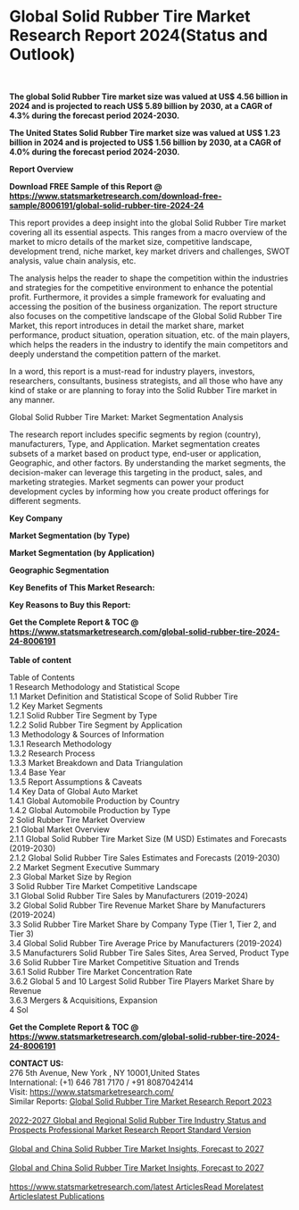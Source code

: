 <h1>Global Solid Rubber Tire Market Research Report 2024(Status and Outlook)</h1><br/><p><strong>The global Solid Rubber Tire market size was valued at US$ 4.56 billion in 2024 and is projected to reach US$ 5.89 billion by 2030, at a <strong>CAGR</strong> of 4.3% during the forecast period 2024-2030.</strong></p><p><strong>The United States Solid Rubber Tire market size was valued at US$ 1.23 billion in 2024 and is projected to US$ 1.56 billion by 2030, at a <strong>CAGR</strong> of 4.0% during the forecast period 2024-2030.</strong></p><p><strong>Report Overview</strong></p><p><strong>Download FREE Sample of this Report @ <a href="https://www.statsmarketresearch.com/download-free-sample/8006191/global-solid-rubber-tire-2024-24">https://www.statsmarketresearch.com/download-free-sample/8006191/global-solid-rubber-tire-2024-24</a></strong></p><p>This report provides a deep insight into the global Solid Rubber Tire market covering all its essential aspects. This ranges from a macro overview of the market to micro details of the market size, competitive landscape, development trend, niche market, key market drivers and challenges, SWOT analysis, value chain analysis, etc.</p><p>The analysis helps the reader to shape the competition within the industries and strategies for the competitive environment to enhance the potential profit. Furthermore, it provides a simple framework for evaluating and accessing the position of the business organization. The report structure also focuses on the competitive landscape of the Global Solid Rubber Tire Market, this report introduces in detail the market share, market performance, product situation, operation situation, etc. of the main players, which helps the readers in the industry to identify the main competitors and deeply understand the competition pattern of the market.</p><p>In a word, this report is a must-read for industry players, investors, researchers, consultants, business strategists, and all those who have any kind of stake or are planning to foray into the Solid Rubber Tire market in any manner.</p><p>Global Solid Rubber Tire Market: Market Segmentation Analysis</p><p>The research report includes specific segments by region (country), manufacturers, Type, and Application. Market segmentation creates subsets of a market based on product type, end-user or application, Geographic, and other factors. By understanding the market segments, the decision-maker can leverage this targeting in the product, sales, and marketing strategies. Market segments can power your product development cycles by informing how you create product offerings for different segments.</p><p><strong>Key Company</strong></p><p><strong>Market Segmentation (by Type)</strong></p><p><strong>Market Segmentation (<strong>by Application</strong>)</strong></p><p><strong>Geographic Segmentation</strong></p><p><strong>Key Benefits of This Market Research:</strong></p><p><strong>Key <strong>Reasons to Buy</strong> this Report:</strong></p><div><b>Get the Complete Report & TOC @ <a href="https://www.statsmarketresearch.com/global-solid-rubber-tire-2024-24-8006191">https://www.statsmarketresearch.com/global-solid-rubber-tire-2024-24-8006191</a></b></div><br><b>Table of content</b><p>Table of Contents<br />1 Research Methodology and Statistical Scope<br />1.1 Market Definition and Statistical Scope of Solid Rubber Tire<br />1.2 Key Market Segments<br />1.2.1 Solid Rubber Tire Segment by Type<br />1.2.2 Solid Rubber Tire Segment by Application<br />1.3 Methodology & Sources of Information<br />1.3.1 Research Methodology<br />1.3.2 Research Process<br />1.3.3 Market Breakdown and Data Triangulation<br />1.3.4 Base Year<br />1.3.5 Report Assumptions & Caveats<br />1.4 Key Data of Global Auto Market<br />1.4.1 Global Automobile Production by Country<br />1.4.2 Global Automobile Production by Type<br />2 Solid Rubber Tire Market Overview<br />2.1 Global Market Overview<br />2.1.1 Global Solid Rubber Tire Market Size (M USD) Estimates and Forecasts (2019-2030)<br />2.1.2 Global Solid Rubber Tire Sales Estimates and Forecasts (2019-2030)<br />2.2 Market Segment Executive Summary<br />2.3 Global Market Size by Region<br />3 Solid Rubber Tire Market Competitive Landscape<br />3.1 Global Solid Rubber Tire Sales by Manufacturers (2019-2024)<br />3.2 Global Solid Rubber Tire Revenue Market Share by Manufacturers (2019-2024)<br />3.3 Solid Rubber Tire Market Share by Company Type (Tier 1, Tier 2, and Tier 3)<br />3.4 Global Solid Rubber Tire Average Price by Manufacturers (2019-2024)<br />3.5 Manufacturers Solid Rubber Tire Sales Sites, Area Served, Product Type<br />3.6 Solid Rubber Tire Market Competitive Situation and Trends<br />3.6.1 Solid Rubber Tire Market Concentration Rate<br />3.6.2 Global 5 and 10 Largest Solid Rubber Tire Players Market Share by Revenue<br />3.6.3 Mergers & Acquisitions, Expansion<br />4 Sol<br><div><b>Get the Complete Report & TOC @ <a href="https://www.statsmarketresearch.com/global-solid-rubber-tire-2024-24-8006191">https://www.statsmarketresearch.com/global-solid-rubber-tire-2024-24-8006191</a></b></div></p> <b>CONTACT US:</b><br>276 5th Avenue, New York , NY 10001,United States<br>International: (+1) 646 781 7170 / +91 8087042414<br>Visit: <a href="https://www.statsmarketresearch.com/">https://www.statsmarketresearch.com/</a><br>Similar Reports: <a href="https://www.statsmarketresearch.com/global-solid-rubber-tire-2024-24-8006191">Global Solid Rubber Tire Market Research Report 2023</a><br/><br/><a href="https://www.statsmarketresearch.com/global-solid-rubber-tire-2024-24-8006191">2022-2027 Global and Regional Solid Rubber Tire Industry Status and Prospects Professional Market Research Report Standard Version</a><br/><br/><a href="https://www.statsmarketresearch.com/global-solid-rubber-tire-2024-24-8006191">Global and China Solid Rubber Tire Market Insights, Forecast to 2027</a><br/><br/><a href="https://www.statsmarketresearch.com/global-solid-rubber-tire-2024-24-8006191">Global and China Solid Rubber Tire Market Insights, Forecast to 2027</a><br/><br/><a href="https://gyeongbokgung.com">https://www.statsmarketresearch.com/</a><a href="https://hallyeomaritime.com">latest Articles</a><a href="https://jingwansa.com">Read More</a><a href=https://nguoiviet.jp/">latest Articles</a><a href="https://www.intelmarketresearch.com/">latest Publications</a>